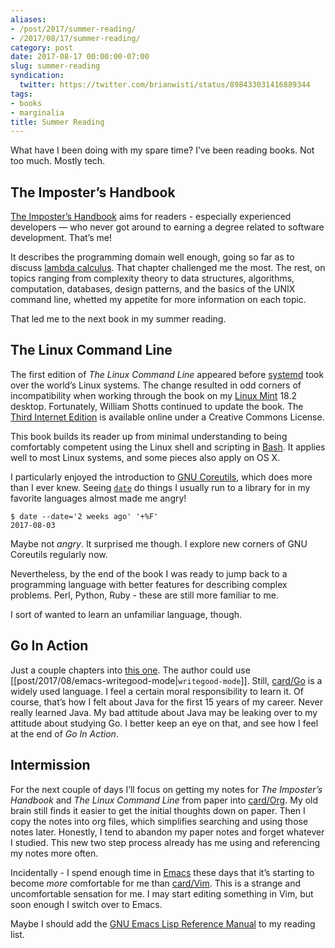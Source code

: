 ```yaml
---
aliases:
- /post/2017/summer-reading/
- /2017/08/17/summer-reading/
category: post
date: 2017-08-17 00:00:00-07:00
slug: summer-reading
syndication:
  twitter: https://twitter.com/brianwisti/status/898433031416889344
tags:
- books
- marginalia
title: Summer Reading
---
```


What have I been doing with my spare time? I’ve been reading books. Not too  much. Mostly tech.

<!--more-->

## The Imposter’s Handbook

[The Imposter’s Handbook](https://bigmachine.io/products/the-imposters-handbook/) aims for readers - especially experienced developers — who never got around to earning a degree related to software development. That’s me!

It describes the programming domain well enough, going so far as to discuss [lambda calculus](https://en.wikipedia.org/wiki/Lambda_calculus). That chapter challenged me the most. The rest, on topics ranging from complexity theory to data structures, algorithms, computation, databases, design patterns, and the basics of the UNIX command line, whetted my appetite for more information on each topic.

That led me to the next book in my summer reading.

## The Linux Command Line

The first edition of *The Linux Command Line* appeared before [systemd](https://freedesktop.org/wiki/Software/systemd/) took over the world’s Linux systems. The change resulted in odd corners of incompatibility when working through the book on my [Linux Mint](https://linuxmint.com/) 18.2 desktop. Fortunately, William Shotts continued to update the book. The [Third Internet Edition](http://linuxcommand.org/tlcl.php) is available online under a Creative Commons License.

This book builds its reader up from minimal understanding to being comfortably competent using the Linux shell and scripting in [Bash](https://www.gnu.org/software/bash/). It applies well to most Linux systems, and some pieces also apply on OS X.

I particularly enjoyed the introduction to [GNU Coreutils](https://www.gnu.org/software/coreutils/coreutils.html), which does more than I ever knew. Seeing [`date`](https://www.gnu.org/software/coreutils/manual/html_node/date-invocation.html#date-invocation) do things I usually run to a library for in my favorite languages almost made me angry!

````
$ date --date='2 weeks ago' '+%F'
2017-08-03
````

Maybe not *angry*. It surprised me though. I explore new corners of GNU Coreutils regularly now.

Nevertheless, by the end of the book I was ready to jump back to a programming language with better features for describing complex problems. Perl, Python, Ruby - these are still more familiar to me.

I sort of wanted to learn an unfamiliar language, though.

## Go In Action

Just a couple chapters into [this one](https://www.manning.com/books/go-in-action). The author could use \[\[post/2017/08/emacs-writegood-mode|`writegood-mode`\]\]. Still, [card/Go](../../../card/Go.md) is a widely used language. I feel a certain moral responsibility to learn it. Of course, that’s how I felt about Java for the first 15 years of my career. Never really learned Java. My bad attitude about Java may be leaking over to my attitude about studying Go. I better keep an eye on that, and see how I feel at the end of *Go In Action*.

## Intermission

For the next couple of days I’ll focus on getting my notes for *The Imposter’s Handbook* and *The Linux Command Line* from paper into [card/Org](../../../card/Org.md). My old brain still finds it easier to get the initial thoughts down on paper. Then I copy the notes into org files, which simplifies searching and using those notes later. Honestly, I tend to abandon my paper notes and forget whatever I studied. This new two step process already has me using and referencing my notes more often.

Incidentally - I spend enough time in [Emacs](../../../card/Emacs.md) these days that it’s starting to become *more* comfortable for me than [card/Vim](../../../card/Vim.md). This is a strange and uncomfortable sensation for me. I may start editing something in Vim, but soon enough I switch over to Emacs.

Maybe I should add the [GNU Emacs Lisp Reference Manual](https://www.gnu.org/software/emacs/manual/elisp.html) to my reading list.
